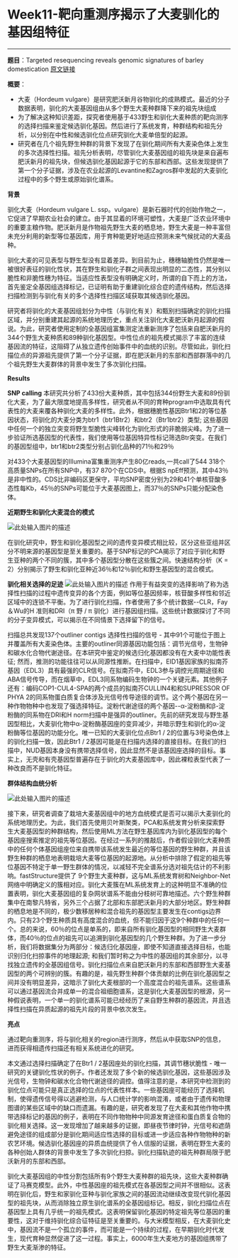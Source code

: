 # Week11-靶向重测序揭示了大麦驯化的基因组特征


---

**题目**：Targeted resequencing reveals genomic signatures of barley domestication [原文链接][1]

**概要**：

 - 大麦（Hordeum vulgare）是研究肥沃新月谷物驯化的成熟模式。最近的分子数据表明，驯化的大麦基因组由从多个野生大麦种群降下来的祖先块组成
 - 为了解决这种知识差距，探究者使用基于433野生和驯化大麦种质的靶向测序的选择扫描来鉴定候选驯化基因。然后进行了系统发育，种群结构和祖先分析，以分别在中性和候选驯化位点研究驯化大麦单倍型的起源。
 - 研究者在几个祖先野生种群的背景下发现了在驯化期间所有大麦染色体上发生的多次选择性扫描。祖先分析表明，尽管驯化大麦基因组的祖先块是来自遍布肥沃新月的祖先块，但候选驯化基因起源于它的东部和西部。这些发现提供了第一个分子证据，涉及在农业起源的Levantine和Zagros群中发起的大麦驯化过程中的多个野生或原始驯化谱系。

**背景**

驯化大麦（Hordeum vulgare L. ssp。vulgare）是新石器时代的创始作物之一，它促进了早期农业社会的建立。由于其显着的环境可塑性，大麦是广泛农业环境中的重要主粮作物。肥沃新月是作物祖先野生大麦的栖息地，野生大麦是一种丰富但未充分利用的新型等位基因库，用于育种能更好地适应预测未来气候扰动的大麦品种。

驯化大麦的可见表型与野生型没有显着差异。到目前为止，穗穗轴脆性仍然是唯一被很好表征的驯化性状，其在野生和驯化子群之间表现出明显的二态性，其分别以脆性和非脆性穗为特征。当适应性表型没有明确定义时，所谓的自下而上的方法，首先鉴定全基因组选择标记，已证明有助于重建驯化综合症的遗传结构，然后选择扫描检测到与驯化有关的多个选择性扫描区域获取其候选驯化基因。

研究者将驯化的大麦基因组划分为中性（与驯化有关）和甄别扫描确定的驯化扫描区域，并分别重建其起源的系统地理历史，重点关注驯化大麦肥沃新月起源的假说。为此，研究者使用定制的全基因组富集测定法重新测序了包括来自肥沃新月的344个野生大麦种质和89种驯化基因型。中性位点的祖先模式揭示了丰富的连续基因流的特征，这阻碍了从独立遗传创始事件中的血统的识别。尽管如此，驯化扫描位点的异源祖先提供了第一个分子证据，即在肥沃新月的东部和西部群落中的几个祖先野生大麦群体的背景中发生了多次驯化扫描。

**Results**

**SNP calling**
本研究共分析了433份大麦种质，其中包括344份野生大麦和89份驯化大麦，为了最大限度地提高多样性，研究者从不同的育种program中选取具有代表性的大麦来覆各种驯化大麦的多样性。此外，根据穗脆性基因Btr1和2的等位基因状态，将驯化的大麦分类为btr1（btr1Btr2）和btr2（Btr1btr2）类型; 这些基因中任何一个的独立突变将野生型脆性尖峰转化为驯化形式的非脆弱尖峰。为了进一步验证所选基因型的代表性，我们使用等位基因特异性标记筛选Btr突变。在我们的基因型组中，btr1和btr2类型分别占驯化品种的71％和29％

对433个大麦基因型的Illumina富集重测序产生80亿reads,一共call了544 318个高质量SNPs在所有SNP中，有37 870个在CDS中。根据S npEff预测，其中43％是非中性的。CDS比非编码区更保守，平均SNP密度分别为29和41个单核苷酸多态性每Kb，45％的SNPs可能位于大麦基因图上，而37％的SNPs只能分配染色体。

**近期野生和驯化大麦混合的模式**

![此处输入图片的描述][2]

在驯化研究中，野生和驯化基因型之间的遗传变异模式相比较，区分这些亚组并区分不明来源的基因型是至关重要的。基于SNP标记的PCA揭示了对应于驯化和野生亚种的两个不同的簇，其中多个基因型分散在这些簇之间。快速结构分析（K = 2）分别揭示了野生和驯化亚种近36％和12％驯化和野生基因型的混合模式。

**驯化相关选择的足迹**
![此处输入图片的描述][3]
作用于有益突变的选择影响了称为选择性扫描的过程中遗传变异的各个方面，例如等位基因频率，核苷酸多样性和邻近区域中的连锁不平衡。为了进行驯化扫描，作者使用了多个统计数据--CLR，Fay＆Wu的H 准则和DRI（π 野 / π 驯化）进行基因组扫描。这些统计数据探讨了不同的分子变异模式，可以揭示在不同情景下选择留下的信号。

扫描总共发现137个outliner contigs 选择性扫描的信号 - 其中91个可能位于图上并覆盖所有大麦染色体。主要的outliner同源基因功能包括：调节光信号，生物钟和碳水化合物代谢途径。在本研究中鉴定的候选归化基因都没有在大麦中功能性表征; 然而，推测的功能往往可以从同源性推断。在扫描中，EID1基因家族的拟南芥基因（EDL3）具有最强的CLR信号。在拟南芥中，EDL3参与调控光周期途径和ABA信号传导，而在烟草中，EDL3同系物编码生物钟的一个关键元素。其他例子还有：编码COP1-CUL4-SPA的两个成员的拟南芥CULLIN4和和SUPRESSOR OF PHYA 2的同系物蛋白质复合体涉及光信号传导途径的调节。这个两个基因在另一种作物物种中也发现了强选择特征。淀粉代谢途径的两个基因--α-淀粉酶和β-淀粉酶的同系物在DRI和H norm扫描中是强异的outliner。先前的研究发现与野生基因型相比，大麦驯化物中α-淀粉酶基因座的变异减少，并暗示野生和驯化的α-淀粉酶等位基因的功能分化。唯一已知的大麦驯化位点Btr1 / 2的位置与3号染色体上的驯化扫描一致，因此Btr1 / 2基因可能是在扫描内选择的直接目标。在我们的扫描中，NUD基因本身没有携带选择信号，因此显然不是该基因座选择的目标。事实上，无壳和有壳基因型普遍存在于驯化的大麦基因库中，因此裸粒表型代表了一种改良而不是驯化特征。

**群体结构血统分析**

![此处输入图片的描述][4]

接下来，研究者调查了栽培大麦基因组中的地方血统模式是否可以揭示大麦驯化的系统地理历史。为此，我们首先使用贝叶斯聚类，PCA和系统发育分析来探索野生大麦基因型的种群结构，然后使用ML方法在野生基因库内为驯化基因型的每个基因座搜索推定的祖先等位基因。在经过一系列的推敲后，作者假设驯化大麦种质中的任何个体基因组座位来自携带该系统发生最近的等位基因的野生种群，并且该野生种群的栖息地表明栽培大麦等位基因的起源地。从分析中排除了假定的祖先等位基因不特定于单一野生群体的情况，以减轻不完全谱系分选对祖先估计的不利影响。fastStructure提供了 9个野生大麦种群，这与ML系统发育树和Neighbor-Net网络中明确定义的簇相对应。驯化大麦簇在ML系统发育上的这种明显不准确的位置表明，驯化大麦基因组的复杂网状谱系不能由分枝树可靠地描述。六个野生种群集中在南黎凡特省，另外三个占据了北部和东部肥沃新月的大部分地区。野生种群的栖息地是不同的，极少数移居种和混合祖先的基因型主要发生在contigs边界内。只有23个野生种质具有高度混合的血统，但不能归因于这9个种群中的任何一个。总的来说，60％的位点是单系的，即来自所有驯化基因型的相同野生大麦群体，而40％的位点的祖先可以追溯到驯化基因型的几个野生种群。为了进一步分析，我们将数据集分为两部分：候选归化基因座，即使不知道直接选择目标，也能识别归化扫掠事件的地理起源; 和我们暂时称之为中性的基因组的其余部分，以寻找独立遗传的全基因组信号。驯化扫描位点来自肥沃新月的东部和西部野生大麦基因型的两个可辨别的簇。有趣的是，祖先野生种群个体贡献的比例在驯化基因型之间并没有明显差异，这暗示了驯化大麦根部的一个高度混合的祖先谱系。这些谱系可以通过基因流合并成单一的混合祖细胞谱系，这是驯化大麦基因型的根源，另一种假说表明，一个单一的驯化谱系可能已经经历了来自野生种群的基因流，并且选择性扫描在异质起源的祖先片段的背景中依次发生。

**亮点**

通过靶向重测序，将与驯化相关的region进行测序，然后从中获取SNP的信息，进而获得相遗传扫描还有相关系统进化的研究。

本文通过选择扫描确定了在Btr1 / 2基因座处的驯化扫描，其调节穗状脆性 - 唯一研究的关键驯化性状的例子。作者还发现了多个新的候选驯化基因，这些基因涉及光信号，生物钟和碳水化合物代谢途径的调控。值得注意的是，本研究中检测到的驯化位点可能只是真正选择的位点的代表性样本。一些基因座可能经历了选择机制，使得遗传信号得以逃避检测，与人口统计学的影响混淆，或者由于遗传和物理图谱的某些区域中的缺口而遗漏。有趣的是，研究者发现了在大麦和其他作物中携带选择标记的基因的例子，表明在不同作物物种中同源发育途径和蛋白质复合物的驯化相关选择。这一发现增加了越来越多的证据，即昼夜节律时钟，光信号和遮荫避免途径的组成部分是驯化期间适应性选择的目标或进一步适应各种作物物种的新农艺环境。候选驯化基因座的异质血统提供了令人信服的证据，表明在野生大麦的各种创始人群体的背景中发生了多次驯化扫掠。驯化扫描轨迹的祖先种群局限于肥沃新月的东部和西部。

驯化大麦基因组的中性分割包括所有9个野生大麦种群的祖先块，这些大麦种群确证了马赛克模型。此外，中性基因座的祖先模式在各基因型之间并不很相似。这表明在驯化后，野生和家驯化亚种与驯化家族之间的基因流动继续改变现代驯化基因型的祖先块，从而消除独立原生驯化谱系的全基因组标记。相反，驯化扫描位点在基因型上具有几乎统一的祖先模式。这表明保留驯化基因的特定祖先等位基因的重要性，这对于维持驯化综合征特征是至关重要的。与大米模型相反，在大麦驯化史中，基因流不是一个孤立的事件，而可能是一个持续的过程，在早期驯化时代发生，现代育种显然促进了这一过程。事实上，6000年生大麦地方的基因组携带了野生大麦渐渗的特征。



  [1]: https://nph.onlinelibrary.wiley.com/doi/abs/10.1111/nph.15077
  [2]: https://wol-prod-cdn.literatumonline.com/cms/attachment/30bf0494-910a-4214-afb6-e4a7001f7670/nph15077-fig-0001-m.jpg
  [3]: https://wol-prod-cdn.literatumonline.com/cms/attachment/e3ff591a-fa2a-4ad7-b726-aa6c7c9c97e9/nph15077-fig-0002-m.jpg
  [4]: https://wol-prod-cdn.literatumonline.com/cms/attachment/286bc653-ca86-4b84-a52c-17339619d711/nph15077-fig-0003-m.jpg